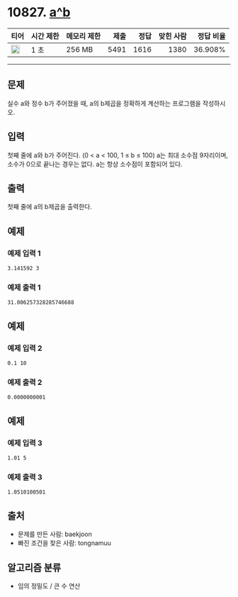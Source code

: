 # 10827. [a^b](https://www.acmicpc.net/problem/10827)

| 티어 | 시간 제한 | 메모리 제한 | 제출 | 정답 | 맞힌 사람 | 정답 비율 |
|---|---|---|---:|---:|---:|---:|
| <img src="https://static.solved.ac/tier_small/11.svg" width="20px" /> | 1 초 | 256 MB | 5491 | 1616 | 1380 | 36.908% |

---

## 문제

실수 a와 정수 b가 주어졌을 때, a의 b제곱을 정확하게 계산하는 프로그램을 작성하시오.

## 입력

첫째 줄에 a와 b가 주어진다. (0 < a < 100, 1 ≤ b ≤ 100) a는 최대 소수점 9자리이며, 소수가 0으로 끝나는 경우는 없다. a는 항상 소수점이 포함되어 있다.

## 출력

첫째 줄에 a의 b제곱을 출력한다.

## 예제

### 예제 입력 1

```
3.141592 3
```

### 예제 출력 1

```
31.006257328285746688
```

## 예제

### 예제 입력 2

```
0.1 10
```

### 예제 출력 2

```
0.0000000001
```

## 예제

### 예제 입력 3

```
1.01 5
```

### 예제 출력 3

```
1.0510100501
```

## 출처

- 문제를 만든 사람: baekjoon
- 빠진 조건을 찾은 사람: tongnamuu

## 알고리즘 분류

- 임의 정밀도 / 큰 수 연산

